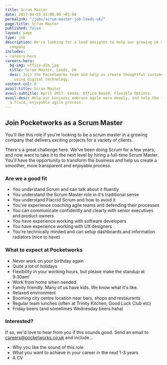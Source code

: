 ```yaml
---
title: Scrum Master
date: 2017-04-25 01:00:00 +01:00
permalink: "/jobs/scrum-master-job-leeds-uk/"
page-title: Scrum Master
published: false
layout: page
type: job
description: We're looking for a lead designer to help our growing uk mobile apps
  company
includes:
- careers-hero
careers-hero:
  bg-img: office-dim.jpg
  title: Scrum Master, Leeds, UK
  desc: Join the Pocketworks team and help us create thoughtful customer experiences
    using digital technology.
content-col: 8
avail-title: Scrum Master
avail-subtitle: April 2017. Leeds. Office Based. Flexible Options.
avail-desc: Help our business embrace agile more deeply, and help the teams achieve
  a fluid, enjoyable agile process.
---
```


## Join Pocketworks as a Scrum Master

You'll like this role if you're looking to be a scrum master in a growing company that delivers exciting projects for a variety of clients.

There's a great challenge here. We've been doing Scrum for a few years, and now want to take it to the next level by hiring a full-time Scrum Master. You'll have the opportunity to transform the business and help us create a smoother, more transparent and enjoyable process.

### Are we a good fit

* You understand Scrum and can talk about it fluently
* You understand the Scrum Master role in it's traditional sense
* You understand Flaccid Scrum and how to avoid it
* You've experience coaching agile teams and defending their processes
* You can communicate confidently and clearly with senior executives and product owners
* You have experience working with software developers
* You have experience working with UX designers
* You're technically minded and can setup dashboards and information radiators (nice to have)


### What to expect at Pocketworks

* Never work on your birthday again
* Quite a lot of holidays
* Flexibility in your working hours, but please make the standup at 9:30am!
* Work from home when needed
* Family friendly. Many of us have kids. We know what it's like.
* Relaxed environment
* Booming city centre location near bars, shops and restaurants
* Regular team lunches (often at Trinity Kitchen, Good Luck Club etc)
* Friday beers (and sometimes Wednesday beers haha)


### Interested?

If so, we'd love to hear from you if this sounds good. Send an email to [careers@pocketworks.co.uk](mailto:careers@pocketworks.co.uk) and include...

* Why you like the sound of this role
* What you want to achieve in your career in the next 1-3 years
* A CV
